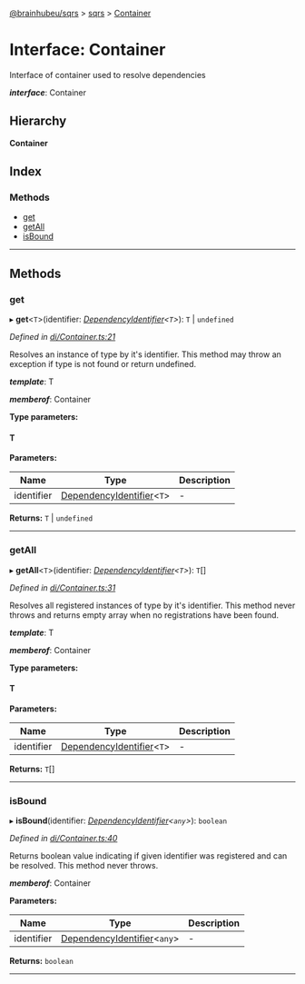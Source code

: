 [@brainhubeu/sqrs](../README.md) > [sqrs](../modules/sqrs.md) > [Container](../interfaces/sqrs.container.md)

# Interface: Container

Interface of container used to resolve dependencies

*__interface__*: Container

## Hierarchy

**Container**

## Index

### Methods

* [get](sqrs.container.md#get)
* [getAll](sqrs.container.md#getall)
* [isBound](sqrs.container.md#isbound)

---

## Methods

<a id="get"></a>

###  get

▸ **get**<`T`>(identifier: *[DependencyIdentifier](../modules/sqrs.md#dependencyidentifier)<`T`>*): `T` \| `undefined`

*Defined in [di/Container.ts:21](https://github.com/brainhubeu/sqrs/blob/f7042dc/packages/sqrs/src/di/Container.ts#L21)*

Resolves an instance of type by it's identifier. This method may throw an exception if type is not found or return undefined.

*__template__*: T

*__memberof__*: Container

**Type parameters:**

#### T 
**Parameters:**

| Name | Type | Description |
| ------ | ------ | ------ |
| identifier | [DependencyIdentifier](../modules/sqrs.md#dependencyidentifier)<`T`> |  \- |

**Returns:** `T` \| `undefined`

___
<a id="getall"></a>

###  getAll

▸ **getAll**<`T`>(identifier: *[DependencyIdentifier](../modules/sqrs.md#dependencyidentifier)<`T`>*): `T`[]

*Defined in [di/Container.ts:31](https://github.com/brainhubeu/sqrs/blob/f7042dc/packages/sqrs/src/di/Container.ts#L31)*

Resolves all registered instances of type by it's identifier. This method never throws and returns empty array when no registrations have been found.

*__template__*: T

*__memberof__*: Container

**Type parameters:**

#### T 
**Parameters:**

| Name | Type | Description |
| ------ | ------ | ------ |
| identifier | [DependencyIdentifier](../modules/sqrs.md#dependencyidentifier)<`T`> |  \- |

**Returns:** `T`[]

___
<a id="isbound"></a>

###  isBound

▸ **isBound**(identifier: *[DependencyIdentifier](../modules/sqrs.md#dependencyidentifier)<`any`>*): `boolean`

*Defined in [di/Container.ts:40](https://github.com/brainhubeu/sqrs/blob/f7042dc/packages/sqrs/src/di/Container.ts#L40)*

Returns boolean value indicating if given identifier was registered and can be resolved. This method never throws.

*__memberof__*: Container

**Parameters:**

| Name | Type | Description |
| ------ | ------ | ------ |
| identifier | [DependencyIdentifier](../modules/sqrs.md#dependencyidentifier)<`any`> |  \- |

**Returns:** `boolean`

___


